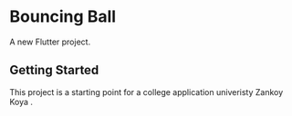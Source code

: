 # Bouncing Ball

A new Flutter project.

## Getting Started

This project is a starting point for a college application 
univeristy Zankoy Koya
.
